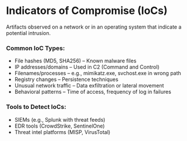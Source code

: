# Indicators of Compromise (IoCs)
Artifacts observed on a network or in an operating system that indicate a potential intrusion.
### Common IoC Types:
- File hashes (MD5, SHA256) – Known malware files
- IP addresses/domains – Used in C2 (Command and Control)
- Filenames/processes – e.g., mimikatz.exe, svchost.exe in wrong path
- Registry changes – Persistence techniques
- Unusual network traffic – Data exfiltration or lateral movement
- Behavioral patterns – Time of access, frequency of log in failures

### Tools to Detect IoCs:
- SIEMs (e.g., Splunk with threat feeds)
- EDR tools (CrowdStrike, SentinelOne)
- Threat intel platforms (MISP, VirusTotal)